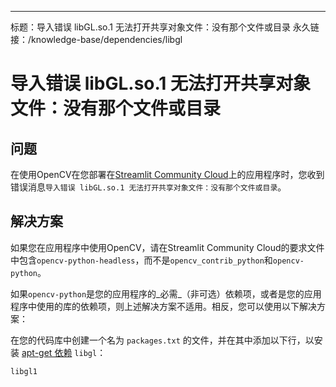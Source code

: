 ---
标题：导入错误 libGL.so.1 无法打开共享对象文件：没有那个文件或目录
永久链接：/knowledge-base/dependencies/libgl

# 导入错误 libGL.so.1 无法打开共享对象文件：没有那个文件或目录

## 问题

在使用OpenCV在您部署在[Streamlit Community Cloud](https://streamlit.io/cloud)上的应用程序时，您收到错误消息`导入错误 libGL.so.1 无法打开共享对象文件：没有那个文件或目录`。

## 解决方案

如果您在应用程序中使用OpenCV，请在Streamlit Community Cloud的要求文件中包含`opencv-python-headless`，而不是`opencv_contrib_python`和`opencv-python`。

如果`opencv-python`是您的应用程序的_必需_（非可选）依赖项，或者是您的应用程序中使用的库的依赖项，则上述解决方案不适用。相反，您可以使用以下解决方案：

在您的代码库中创建一个名为 `packages.txt` 的文件，并在其中添加以下行，以安装 [apt-get 依赖](/streamlit-community-cloud/get-started/deploy-an-app/app-dependencies#apt-get-dependencies) `libgl`：

```
libgl1
```
